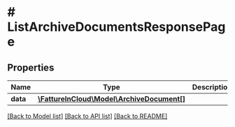 # # ListArchiveDocumentsResponsePage

## Properties

Name | Type | Description | Notes
------------ | ------------- | ------------- | -------------
**data** | [**\FattureInCloud\Model\ArchiveDocument[]**](ArchiveDocument.md) |  | [optional]

[[Back to Model list]](../../README.md#models) [[Back to API list]](../../README.md#endpoints) [[Back to README]](../../README.md)
